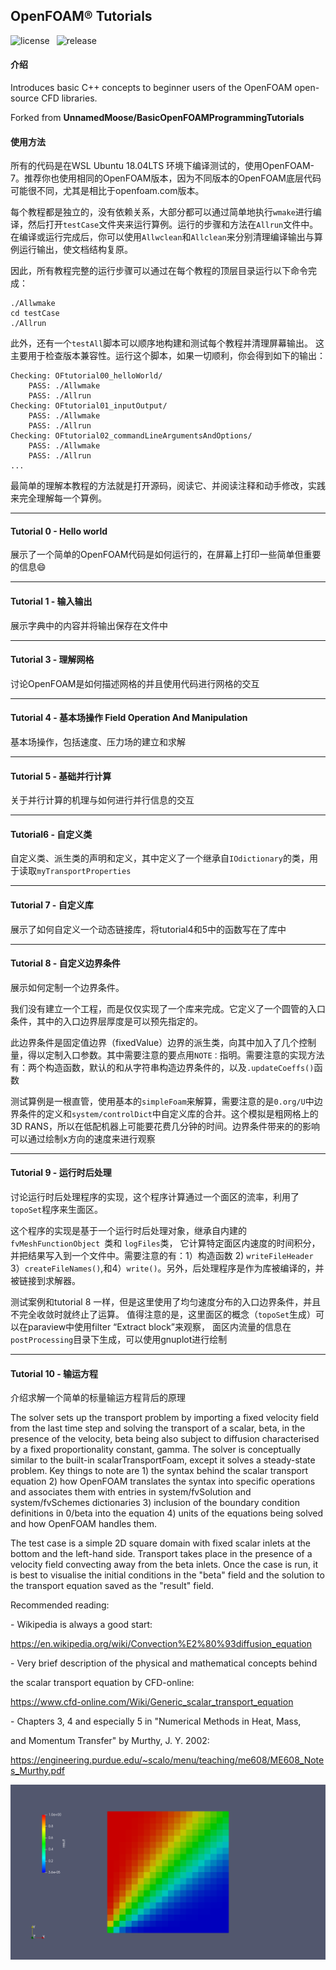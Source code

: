 ## OpenFOAM® Tutorials

![license](https://img.shields.io/badge/license-GPL-orange)&ensp; ![release](https://img.shields.io/badge/release-ver1.0-brightgreen) 



#### 介绍

Introduces basic C++ concepts to beginner users of the OpenFOAM open-source CFD libraries.

Forked from **UnnamedMoose/BasicOpenFOAMProgrammingTutorials** 

#### 使用方法

所有的代码是在WSL Ubuntu 18.04LTS 环境下编译测试的，使用OpenFOAM-7。推荐你也使用相同的OpenFOAM版本，因为不同版本的OpenFOAM底层代码可能很不同，尤其是相比于openfoam.com版本。

每个教程都是独立的，没有依赖关系，大部分都可以通过简单地执行`wmake`进行编译，然后打开`testCase`文件夹来运行算例。运行的步骤和方法在`Allrun`文件中。在编译或运行完成后，你可以使用`Allwclean`和`Allclean`来分别清理编译输出与算例运行输出，使文档结构复原。

因此，所有教程完整的运行步骤可以通过在每个教程的顶层目录运行以下命令完成：

```
./Allwmake
cd testCase
./Allrun
```

此外，还有一个```testAll```脚本可以顺序地构建和测试每个教程并清理屏幕输出。 这主要用于检查版本兼容性。运行这个脚本，如果一切顺利，你会得到如下的输出：

```
Checking: OFtutorial00_helloWorld/
    PASS: ./Allwmake
    PASS: ./Allrun
Checking: OFtutorial01_inputOutput/
    PASS: ./Allwmake
    PASS: ./Allrun
Checking: OFtutorial02_commandLineArgumentsAndOptions/
    PASS: ./Allwmake
    PASS: ./Allrun
...
```

最简单的理解本教程的方法就是打开源码，阅读它、并阅读注释和动手修改，实践来完全理解每一个算例。

----

#### Tutorial 0 - Hello world

展示了一个简单的OpenFOAM代码是如何运行的，在屏幕上打印一些简单但重要的信息:smile:

----

#### Tutorial 1 - 输入输出

展示字典中的内容并将输出保存在文件中

---

#### Tutorial 3 - 理解网格

讨论OpenFOAM是如何描述网格的并且使用代码进行网格的交互

---

#### Tutorial 4 - 基本场操作 Field Operation And Manipulation

基本场操作，包括速度、压力场的建立和求解

---------

#### Tutorial 5 - 基础并行计算

关于并行计算的机理与如何进行并行信息的交互

---------

#### Tutorial6 - 自定义类

自定义类、派生类的声明和定义，其中定义了一个继承自`IOdictionary`的类，用于读取`myTransportProperties` 

---------

#### Tutorial 7 - 自定义库

展示了如何自定义一个动态链接库，将tutorial4和5中的函数写在了库中

---------

#### Tutorial 8 - 自定义边界条件

展示如何定制一个边界条件。

我们没有建立一个工程，而是仅仅实现了一个库来完成。它定义了一个圆管的入口条件，其中的入口边界层厚度是可以预先指定的。

此边界条件是固定值边界（fixedValue）边界的派生类，向其中加入了几个控制量，得以定制入口参数。其中需要注意的要点用`NOTE：`指明。需要注意的实现方法有：两个构造函数，默认的和从字符串构造边界条件的，以及`.updateCoeffs()`函数

测试算例是一根直管，使用基本的`simpleFoam`来解算，需要注意的是`0.org/U`中边界条件的定义和`system/controlDict`中自定义库的合并。这个模拟是粗网格上的3D RANS，所以在低配机器上可能要花费几分钟的时间。边界条件带来的的影响可以通过绘制x方向的速度来进行观察

---------

#### Tutorial 9 - 运行时后处理

讨论运行时后处理程序的实现，这个程序计算通过一个面区的流率，利用了`topoSet`程序来生面区。

这个程序的实现是基于一个运行时后处理对象，继承自内建的 `fvMeshFunctionObject `类和 `logFiles`类，
它计算特定面区内速度的时间积分，并把结果写入到一个文件中。需要注意的有：1）构造函数 2) `writeFileHeader`  3）`createFileNames()`,和4）`write()`。另外，后处理程序是作为库被编译的，并被链接到求解器。

测试案例和tutorial 8 一样，但是这里使用了均匀速度分布的入口边界条件，并且不完全收敛时就终止了运算。
值得注意的是，这里面区的概念（`topoSet`生成）可以在paraview中使用filter “Extract block”来观察，
面区内流量的信息在`postProcessing`目录下生成，可以使用gnuplot进行绘制

---------

#### Tutorial 10 - 输运方程

介绍求解一个简单的标量输运方程背后的原理


The solver sets up the transport problem by importing a fixed velocity field
from the last time step and solving the transport of a scalar, beta, in the
presence of the velocity, beta being also subject to diffusion characterised
by a fixed proportionality constant, gamma. The solver is conceptually similar
to the built-in scalarTransportFoam, except it solves a steady-state problem.
Key things to note are 1) the syntax behind the scalar transport equation
2) how OpenFOAM translates the syntax into specific operations and associates
them with entries in system/fvSolution and system/fvSchemes dictionaries
3) inclusion of the boundary condition definitions in 0/beta into the equation
4) units of the equations being solved and how OpenFOAM handles them.

The test case is a simple 2D square domain with fixed scalar inlets at the bottom
and the left-hand side. Transport takes place in the presence of a velocity
field convecting away from the beta inlets. Once the case is run, it is best
to visualise the initial conditions in the "beta" field and the solution to the
transport equation saved as the "result" field.

Recommended reading:

\- Wikipedia is always a good start: 

  https://en.wikipedia.org/wiki/Convection%E2%80%93diffusion_equation

\- Very brief description of the physical and mathematical concepts behind

  the scalar transport equation by CFD-online: 

  https://www.cfd-online.com/Wiki/Generic_scalar_transport_equation

\- Chapters 3, 4 and especially 5 in "Numerical Methods in Heat, Mass,

  and Momentum Transfer" by Murthy, J. Y. 2002: 

  https://engineering.purdue.edu/~scalo/menu/teaching/me608/ME608_Notes_Murthy.pdf



![Alt text](OFtutorial10_transportEquation/testCase/2DconvectionDiffusion.png?raw=true "Tutorial 10 - result of 2D convection-diffusion with inlets at left and bottom edges")
